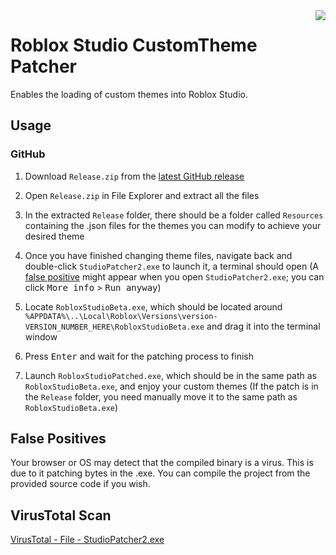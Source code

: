 <img align=right src="main.ico" />

# Roblox Studio CustomTheme Patcher

Enables the loading of custom themes into Roblox Studio.

## Usage

### GitHub

1. Download `Release.zip` from the [latest GitHub release](https://github.com/rbxrootx/Roblox-Studio-CustomTheme-Patcher/releases/latest)

2. Open `Release.zip` in File Explorer and extract all the files

3. In the extracted `Release` folder, there should be a folder called `Resources` containing the .json files for the themes you can modify to achieve your desired theme

4. Once you have finished changing theme files, navigate back and double-click `StudioPatcher2.exe` to launch it, a terminal should open (A [false positive](#false-positives) might appear when you open `StudioPatcher2.exe`; you can click <kbd>More info</kbd> > <kbd>Run anyway</kbd>)

5. Locate `RobloxStudioBeta.exe`, which should be located around `%APPDATA%\..\Local\Roblox\Versions\version-VERSION_NUMBER_HERE\RobloxStudioBeta.exe` and drag it into the terminal window

6. Press <kbd>Enter</kbd> and wait for the patching process to finish

7. Launch `RobloxStudioPatched.exe`, which should be in the same path as `RobloxStudioBeta.exe`, and enjoy your custom themes (If the patch is in the `Release` folder, you need manually move it to the same path as `RobloxStudioBeta.exe`)

## False Positives

Your browser or OS may detect that the compiled binary is a virus. This is due to it patching bytes in the .exe.
You can compile the project from the provided source code if you wish.

## VirusTotal Scan

[VirusTotal - File - StudioPatcher2.exe](https://www.virustotal.com/gui/file/d1fbbd50702ec997f934e34387442586590d8786c4e2d97f4c719a2aa8c01632?nocache=1)

